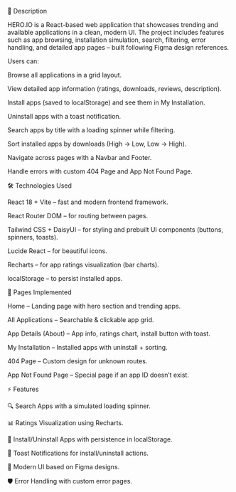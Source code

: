 📖 Description

HERO.IO is a React-based web application that showcases trending and available applications in a clean, modern UI.
The project includes features such as app browsing, installation simulation, search, filtering, error handling, and detailed app pages – built following Figma design references.

Users can:

Browse all applications in a grid layout.

View detailed app information (ratings, downloads, reviews, description).

Install apps (saved to localStorage) and see them in My Installation.

Uninstall apps with a toast notification.

Search apps by title with a loading spinner while filtering.

Sort installed apps by downloads (High → Low, Low → High).

Navigate across pages with a Navbar and Footer.

Handle errors with custom 404 Page and App Not Found Page.

🛠️ Technologies Used

React 18 + Vite – fast and modern frontend framework.

React Router DOM – for routing between pages.

Tailwind CSS + DaisyUI – for styling and prebuilt UI components (buttons, spinners, toasts).

Lucide React – for beautiful icons.

Recharts – for app ratings visualization (bar charts).

localStorage – to persist installed apps.

📂 Pages Implemented

Home – Landing page with hero section and trending apps.

All Applications – Searchable & clickable app grid.

App Details (About) – App info, ratings chart, install button with toast.

My Installation – Installed apps with uninstall + sorting.

404 Page – Custom design for unknown routes.

App Not Found Page – Special page if an app ID doesn’t exist.

⚡ Features

🔍 Search Apps with a simulated loading spinner.

📊 Ratings Visualization using Recharts.

💾 Install/Uninstall Apps with persistence in localStorage.

🔔 Toast Notifications for install/uninstall actions.

🎨 Modern UI based on Figma designs.

🛡 Error Handling with custom error pages.